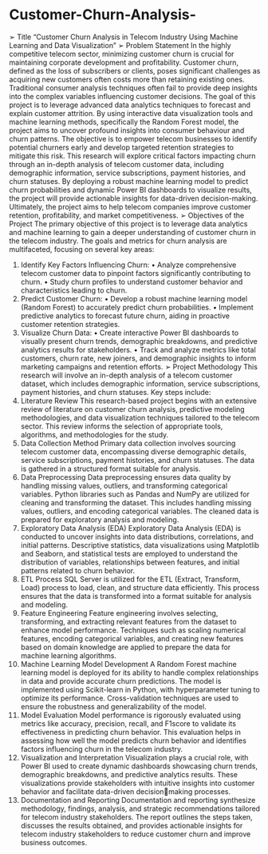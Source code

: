 # Customer-Churn-Analysis-
➢ Title
“Customer Churn Analysis in Telecom Industry Using 
Machine Learning and Data Visualization” 
➢ Problem Statement 
In the highly competitive telecom sector, minimizing customer churn is 
crucial for maintaining corporate development and profitability. Customer 
churn, defined as the loss of subscribers or clients, poses significant 
challenges as acquiring new customers often costs more than retaining 
existing ones. Traditional consumer analysis techniques often fail to provide 
deep insights into the complex variables influencing customer decisions. 
The goal of this project is to leverage advanced data analytics techniques to 
forecast and explain customer attrition. By using interactive data 
visualization tools and machine learning methods, specifically the Random 
Forest model, the project aims to uncover profound insights into consumer 
behaviour and churn patterns. The objective is to empower telecom 
businesses to identify potential churners early and develop targeted 
retention strategies to mitigate this risk. This research will explore critical 
factors impacting churn through an in-depth analysis of telecom customer 
data, including demographic information, service subscriptions, payment 
histories, and churn statuses. By deploying a robust machine learning 
model to predict churn probabilities and dynamic Power BI dashboards to 
visualize results, the project will provide actionable insights for data-driven 
decision-making. Ultimately, the project aims to help telecom companies 
improve customer retention, profitability, and market competitiveness.
➢ Objectives of the Project
The primary objective of this project is to leverage data analytics and 
machine learning to gain a deeper understanding of customer churn in the 
telecom industry. The goals and metrics for churn analysis are multifaceted, 
focusing on several key areas:
1. Identify Key Factors Influencing Churn: 
• Analyze comprehensive telecom customer data to pinpoint 
factors significantly contributing to churn. 
• Study churn profiles to understand customer behavior and 
characteristics leading to churn. 
2. Predict Customer Churn: 
• Develop a robust machine learning model (Random Forest) to 
accurately predict churn probabilities. 
• Implement predictive analytics to forecast future churn, aiding 
in proactive customer retention strategies. 
3. Visualize Churn Data: 
• Create interactive Power BI dashboards to visually present churn 
trends, demographic breakdowns, and predictive analytics 
results for stakeholders. 
• Track and analyze metrics like total customers, churn rate, new 
joiners, and demographic insights to inform marketing 
campaigns and retention efforts. 
➢ Project Methodology 
This research will involve an in-depth analysis of a telecom customer 
dataset, which includes demographic information, service subscriptions, 
payment histories, and churn statuses. Key steps include:
1. Literature Review
This research-based project begins with an extensive review of literature on 
customer churn analysis, predictive modeling methodologies, and data 
visualization techniques tailored to the telecom sector. This review informs 
the selection of appropriate tools, algorithms, and methodologies for the 
study.
2. Data Collection Method
Primary data collection involves sourcing telecom customer data, 
encompassing diverse demographic details, service subscriptions, payment 
histories, and churn statuses. The data is gathered in a structured format 
suitable for analysis.
3. Data Preprocessing
Data preprocessing ensures data quality by handling missing values, 
outliers, and transforming categorical variables. Python libraries such as 
Pandas and NumPy are utilized for cleaning and transforming the dataset. 
This includes handling missing values, outliers, and encoding categorical 
variables. The cleaned data is prepared for exploratory analysis and 
modeling.
4. Exploratory Data Analysis (EDA)
Exploratory Data Analysis (EDA) is conducted to uncover insights into data 
distributions, correlations, and initial patterns. Descriptive statistics, data 
visualizations using Matplotlib and Seaborn, and statistical tests are 
employed to understand the distribution of variables, relationships between 
features, and initial patterns related to churn behavior.
5. ETL Process
SQL Server is utilized for the ETL (Extract, Transform, Load) process to load, 
clean, and structure data efficiently. This process ensures that the data is 
transformed into a format suitable for analysis and modeling.
6. Feature Engineering
Feature engineering involves selecting, transforming, and extracting 
relevant features from the dataset to enhance model performance. 
Techniques such as scaling numerical features, encoding categorical 
variables, and creating new features based on domain knowledge are 
applied to prepare the data for machine learning algorithms.
7. Machine Learning Model Development
A Random Forest machine learning model is deployed for its ability to 
handle complex relationships in data and provide accurate churn 
predictions. The model is implemented using Scikit-learn in Python, with 
hyperparameter tuning to optimize its performance. Cross-validation 
techniques are used to ensure the robustness and generalizability of the 
model.
8. Model Evaluation
Model performance is rigorously evaluated using metrics like accuracy, 
precision, recall, and F1score to validate its effectiveness in predicting churn 
behavior. This evaluation helps in assessing how well the model predicts 
churn behavior and identifies factors influencing churn in the telecom 
industry.
9. Visualization and Interpretation
Visualization plays a crucial role, with Power BI used to create dynamic 
dashboards showcasing churn trends, demographic breakdowns, and 
predictive analytics results. These visualizations provide stakeholders with 
intuitive insights into customer behavior and facilitate data-driven decisionmaking processes.
10. Documentation and Reporting
Documentation and reporting synthesize methodology, findings, analysis, 
and strategic recommendations tailored for telecom industry stakeholders. 
The report outlines the steps taken, discusses the results obtained, and 
provides actionable insights for telecom industry stakeholders to reduce 
customer churn and improve business outcomes.
